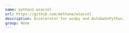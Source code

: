 ```yaml
---
name: python2-wsaccel
url: https://github.com/methane/wsaccel
description: Accelerator for ws4py and AutobahnPython.
group: None
---
```

